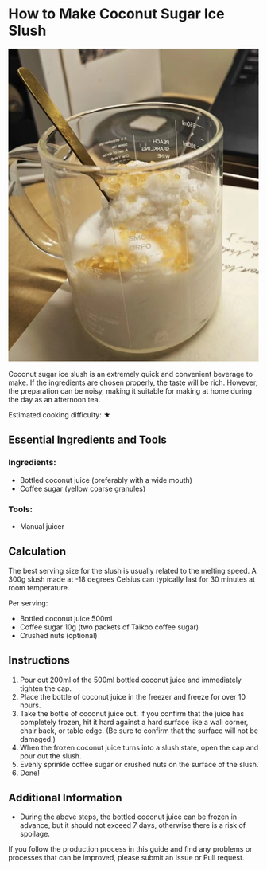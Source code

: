 # How to Make Coconut Sugar Ice Slush

![Coconut Sugar Ice Slush](砂糖椰子冰沙-1.jpg)

Coconut sugar ice slush is an extremely quick and convenient beverage to make. If the ingredients are chosen properly, the taste will be rich. However, the preparation can be noisy, making it suitable for making at home during the day as an afternoon tea.

Estimated cooking difficulty: ★

## Essential Ingredients and Tools

### Ingredients:
- Bottled coconut juice (preferably with a wide mouth)
- Coffee sugar (yellow coarse granules)

### Tools:
- Manual juicer

## Calculation

The best serving size for the slush is usually related to the melting speed. A 300g slush made at -18 degrees Celsius can typically last for 30 minutes at room temperature.

Per serving:

- Bottled coconut juice 500ml
- Coffee sugar 10g (two packets of Taikoo coffee sugar)
- Crushed nuts (optional)

## Instructions

1. Pour out 200ml of the 500ml bottled coconut juice and immediately tighten the cap.
2. Place the bottle of coconut juice in the freezer and freeze for over 10 hours.
3. Take the bottle of coconut juice out. If you confirm that the juice has completely frozen, hit it hard against a hard surface like a wall corner, chair back, or table edge. (Be sure to confirm that the surface will not be damaged.)
4. When the frozen coconut juice turns into a slush state, open the cap and pour out the slush.
5. Evenly sprinkle coffee sugar or crushed nuts on the surface of the slush.
6. Done!

## Additional Information

- During the above steps, the bottled coconut juice can be frozen in advance, but it should not exceed 7 days, otherwise there is a risk of spoilage.

If you follow the production process in this guide and find any problems or processes that can be improved, please submit an Issue or Pull request.
